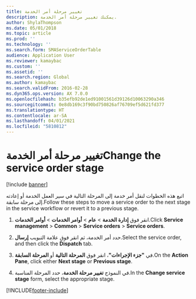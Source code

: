```yaml
---
title: تغيير مرحلة أمر الخدمة
description: يمكنك تغيير مرحلة أمر الخدمة.
author: ShylaThompson
ms.date: 05/01/2018
ms.topic: article
ms.prod: ''
ms.technology: ''
ms.search.form: SMAServiceOrderTable
audience: Application User
ms.reviewer: kamaybac
ms.custom: ''
ms.assetid: ''
ms.search.region: Global
ms.author: kamaybac
ms.search.validFrom: 2016-02-28
ms.dyn365.ops.version: AX 7.0.0
ms.openlocfilehash: b35efb92de1ed91001561d39126d10063290a346
ms.sourcegitcommit: 0e8db169c3f90bd750826af76709ef5d621fd377
ms.translationtype: HT
ms.contentlocale: ar-SA
ms.lasthandoff: 04/01/2021
ms.locfileid: "5810812"
---
```

# <a name="change-the-service-order-stage"></a><span data-ttu-id="20930-103">تغيير مرحلة أمر الخدمة</span><span class="sxs-lookup"><span data-stu-id="20930-103">Change the service order stage</span></span> 

[!include [banner](../includes/banner.md)]


<span data-ttu-id="20930-104">اتبع هذه الخطوات لنقل أمر خدمة إلى المرحلة التالية في سير العمل الخدمة أو إعادته إلى مرحلة سابقة.</span><span class="sxs-lookup"><span data-stu-id="20930-104">Follow these steps to move a service order to the next stage in the service workflow or revert it to a previous stage.</span></span>

1.  <span data-ttu-id="20930-105">انقر فوق **إدارة الخدمة** \> **عام** \> **أوامر الخدمات** \> **أوامر الخدمات**.</span><span class="sxs-lookup"><span data-stu-id="20930-105">Click **Service management** \> **Common** \> **Service orders** \> **Service orders**.</span></span>

2.  <span data-ttu-id="20930-106">حدد أمر الخدمة، ثم انقر فوق علامة التبويب **إرسال**.</span><span class="sxs-lookup"><span data-stu-id="20930-106">Select the service order, and then click the **Dispatch** tab.</span></span>

3.  <span data-ttu-id="20930-107">في **"جزء الإجراءات"**، انقر فوق **المرحلة التالية** أو **المرحلة السابقة**.</span><span class="sxs-lookup"><span data-stu-id="20930-107">On the **Action Pane**, click either **Next stage** or **Previous stage**.</span></span>

4.  <span data-ttu-id="20930-108">في النموذج **تغيير مرحلة الخدمة**، حدد المرحلة المناسبة.</span><span class="sxs-lookup"><span data-stu-id="20930-108">In the **Change service stage** form, select the appropriate stage.</span></span>




[!INCLUDE[footer-include](../../includes/footer-banner.md)]